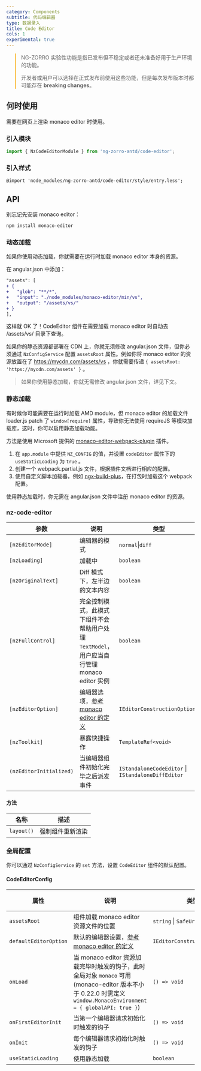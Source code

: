 ```yaml
---
category: Components
subtitle: 代码编辑器
type: 数据录入
title: Code Editor
cols: 1
experimental: true
---
```


<blockquote style="border-color: #faad14;">
<p>NG-ZORRO 实验性功能是指已发布但不稳定或者还未准备好用于生产环境的功能。</p>
<p>开发者或用户可以选择在正式发布前使用这些功能，但是每次发布版本时都可能存在 <strong>breaking changes</strong>。</p>
</blockquote>

## 何时使用

需要在网页上渲染 monaco editor 时使用。

### 引入模块

```ts
import { NzCodeEditorModule } from 'ng-zorro-antd/code-editor';
```

### 引入样式

```less
@import 'node_modules/ng-zorro-antd/code-editor/style/entry.less';
```

## API

别忘记先安装 monaco editor：

```sh
npm install monaco-editor
```

### 动态加载

如果你使用动态加载，你就需要在运行时加载 monaco editor 本身的资源。

在 angular.json 中添加：

```diff
"assets": [
+ {
+   "glob": "**/*",
+   "input": "./node_modules/monaco-editor/min/vs",
+   "output": "/assets/vs/"
+ }
],
```

这样就 OK 了！CodeEditor 组件在需要加载 monaco editor 时自动去 /assets/vs/ 目录下查询。

如果你的静态资源都部署在 CDN 上，你就无须修改 angular.json 文件，但你必须通过 `NzConfigService` 配置 `assetsRoot` 属性。例如你将 monaco editor 的资源放置在了 https://mycdn.com/assets/vs ，你就需要传递 `{ assetsRoot: 'https://mycdn.com/assets' }` 。

> 如果你使用静态加载，你就无需修改 angular.json 文件，详见下文。

### 静态加载

有时候你可能需要在运行时加载 AMD module，但 monaco editor 的加载文件 loader.js patch 了 `window[require]` 属性，导致你无法使用 requireJS 等模块加载库，这时，你可以启用静态加载功能。

方法是使用 Microsoft 提供的 [monaco-editor-webpack-plugin](https://github.com/microsoft/monaco-editor-webpack-plugin) 插件。

1. 在 `app.module` 中提供 `NZ_CONFIG` 的值，并设置 `codeEditor` 属性下的 `useStaticLoading` 为 `true` 。
2. 创建一个 webpack.partial.js 文件，根据插件文档进行相应的配置。
3. 使用自定义脚本加载器，例如 [ngx-build-plus](https://github.com/manfredsteyer/ngx-build-plus)，在打包时加载这个 webpack 配置。

使用静态加载时，你无需在 angular.json 文件中注册 monaco editor 的资源。

### nz-code-editor

| 参数                    | 说明                                                                                                                                | 类型                                               | 默认值   |
| ----------------------- | ----------------------------------------------------------------------------------------------------------------------------------- | -------------------------------------------------- | -------- |
| `[nzEditorMode]`        | 编辑器的模式                                                                                                                        | `normal`\|`diff`                                   | `normal` |
| `[nzLoading]`           | 加载中                                                                                                                              | `boolean`                                          | `false`  |
| `[nzOriginalText]`      | Diff 模式下，左半边的文本内容                                                                                                       | `boolean`                                          | `false`  |
| `[nzFullControl]`       | 完全控制模式，此模式下组件不会帮助用户处理 `TextModel`，用户应当自行管理 monaco editor 实例                                         | `boolean`                                          | `false`  |
| `[nzEditorOption]`      | 编辑器选项，[参考 monaco editor 的定义](https://microsoft.github.io/monaco-editor/api/interfaces/monaco.editor.IEditorOptions.html) | `IEditorConstructionOptions`                       | `{}`     |
| `[nzToolkit]`           | 暴露快捷操作                                                                                                                        | `TemplateRef<void>`                                | -        |
| `(nzEditorInitialized)` | 当编辑器组件初始化完毕之后派发事件                                                                                                  | `IStandaloneCodeEditor` \| `IStandaloneDiffEditor` | -        |

#### 方法

| 名称       | 描述             |
| ---------- | ---------------- |
| `layout()` | 强制组件重新渲染 |

### 全局配置

你可以通过 `NzConfigService` 的 `set` 方法，设置 `CodeEditor` 组件的默认配置。

#### CodeEditorConfig

| 属性                  | 说明                                                                                                                                                              | 类型                         | 默认值  |
| --------------------- | ----------------------------------------------------------------------------------------------------------------------------------------------------------------- | ---------------------------- | ------- |
| `assetsRoot`          | 组件加载 monaco editor 资源文件的位置                                                                                                                             | `string` \| `SafeUrl`        | -       |
| `defaultEditorOption` | 默认的编辑器设置，[参考 monaco editor 的定义](https://microsoft.github.io/monaco-editor/docs.html#interfaces/editor.IEditorConstructionOptions.html)              | `IEditorConstructionOptions` | `{}`    |
| `onLoad`              | 当 monaco editor 资源加载完毕时触发的钩子，此时全局对象 `monaco` 可用 (monaco-editor 版本不小于 0.22.0 时需定义 `window.MonacoEnvironment = { globalAPI: true }`) | `() => void`                 | -       |
| `onFirstEditorInit`   | 当第一个编辑器请求初始化时触发的钩子                                                                                                                              | `() => void`                 | -       |
| `onInit`              | 每个编辑器请求初始化时触发的钩子                                                                                                                                  | `() => void`                 | -       |
| `useStaticLoading`    | 使用静态加载                                                                                                                                                      | `boolean`                    | `false` |
